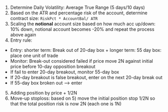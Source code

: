 1) Determine Daily Volatility: Average True Range (5 days/10 days)
2) Based on the ATR and percentage risk of the account, determine contract size: ```RiskPct * AccountBal/ ATR```
3) Scaling the **notional** account size based on how much acc up/down: 10% down, notional account becomes -20% and repeat the process above again
4) Entry rule: 
* Entry: shorter term: Break out of 20-day box + longer term: 55 day box: place one unit of trade 
* Monitor: Break-out considered failed if price move 2N against initial price before 10-day opposition breakout
* If fail to enter 20-day breakout, monitor 55-day box
* If 20-day breakout is false breakout, enter on the next 20-day break out
* If 55-day box broken out --> enter
5) Adding position by price + 1/2N 
6) Move-up stoploss: based on 5) move the initial position stop 1/2N so that the total position risk is now 2N (each one is 1N)
